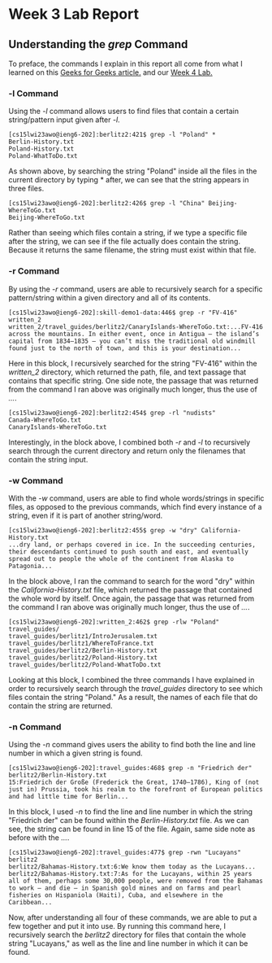 # Week 3 Lab Report

## Understanding the *grep* Command

To preface, the commands I explain in this report all come from what I learned on this [Geeks for Geeks article.](https://www.geeksforgeeks.org/grep-command-in-unixlinux/) and our [Week 4 Lab.](https://ucsd-cse15l-w23.github.io/week/week4/#counting-sizes-of-text-files)

### -l Command

Using the *-l* command allows users to find files that contain a certain string/pattern input given after *-l*.

```
[cs15lwi23awo@ieng6-202]:berlitz2:421$ grep -l "Poland" *
Berlin-History.txt
Poland-History.txt
Poland-WhatToDo.txt
```

As shown above, by searching the string "Poland" inside all the files in the current directory by typing * after, we can see that the string appears in three files.

```
[cs15lwi23awo@ieng6-202]:berlitz2:426$ grep -l "China" Beijing-WhereToGo.txt
Beijing-WhereToGo.txt
```

Rather than seeing which files contain a string, if we type a specific file after the string, we can see if the file actually does contain the string. Because it returns the same filename, the string must exist within that file.

### -r Command

By using the *-r* command, users are able to recursively search for a specific pattern/string within a given directory and all of its contents.

```
[cs15lwi23awo@ieng6-202]:skill-demo1-data:446$ grep -r "FV-416"  written_2
written_2/travel_guides/berlitz2/CanaryIslands-WhereToGo.txt:...FV-416 across the mountains. In either event, once in Antigua — the island’s capital from 1834–1835 — you can’t miss the traditional old windmill found just to the north of town, and this is your destination...
```

Here in this block, I recursively searched for the string "FV-416" within the *written_2* directory, which returned the path, file, and text passage that contains that specific string. One side note, the passage that was returned from the command I ran above was originally much longer, thus the use of *...*.

```
[cs15lwi23awo@ieng6-202]:berlitz2:454$ grep -rl "nudists"
Canada-WhereToGo.txt
CanaryIslands-WhereToGo.txt
```

Interestingly, in the block above, I combined both *-r* and *-l* to recursively search through the current directory and return only the filenames that contain the string input.

### -w Command

With the *-w* command, users are able to find whole words/strings in specific files, as opposed to the previous commands, which find every instance of a string, even if it is part of another string/word.

```
[cs15lwi23awo@ieng6-202]:berlitz2:455$ grep -w "dry" California-History.txt
...dry land, or perhaps covered in ice. In the succeeding centuries, their descendants continued to push south and east, and eventually spread out to people the whole of the continent from Alaska to Patagonia...
```

In the block above, I ran the command to search for the word "dry" within the *California-History.txt* file, which returned the passage that contained the whole word by itself. Once again, the passage that was returned from the command I ran above was originally much longer, thus the use of *...*.

```
[cs15lwi23awo@ieng6-202]:written_2:462$ grep -rlw "Poland" travel_guides/
travel_guides/berlitz1/IntroJerusalem.txt
travel_guides/berlitz1/WhereToFrance.txt
travel_guides/berlitz2/Berlin-History.txt
travel_guides/berlitz2/Poland-History.txt
travel_guides/berlitz2/Poland-WhatToDo.txt
```

Looking at this block, I combined the three commands I have explained in order to recursively search through the *travel_guides* directory to see which files contain the string "Poland." As a result, the names of each file that do contain the string are returned.

### -n Command

Using the *-n* command gives users the ability to find both the line and line number in which a given string is found.

```
[cs15lwi23awo@ieng6-202]:travel_guides:468$ grep -n "Friedrich der" berlitz2/Berlin-History.txt
15:Friedrich der Große (Frederick the Great, 1740–1786), King of (not just in) Prussia, took his realm to the forefront of European politics and had little time for Berlin...
```

In this block, I used *-n* to find the line and line number in which the string "Friedrich der" can be found within the *Berlin-History.txt* file. As we can see, the string can be found in line 15 of the file. Again, same side note as before with the *...*.

```
[cs15lwi23awo@ieng6-202]:travel_guides:477$ grep -rwn "Lucayans"  berlitz2
berlitz2/Bahamas-History.txt:6:We know them today as the Lucayans...
berlitz2/Bahamas-History.txt:7:As for the Lucayans, within 25 years all of them, perhaps some 30,000 people, were removed from the Bahamas to work — and die — in Spanish gold mines and on farms and pearl fisheries on Hispaniola (Haiti), Cuba, and elsewhere in the Caribbean...
```

Now, after understanding all four of these commands, we are able to put a few together and put it into use. By running this command here, I recursively search the *berlitz2* directory for files that contain the whole string "Lucayans," as well as the line and line number in which it can be found.
